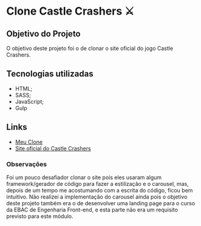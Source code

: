 # Clone Castle Crashers ⚔️

## Objetivo do Projeto

O objetivo deste projeto foi o de clonar o site oficial do jogo Castle Crashers. 

## Tecnologias utilizadas 

- HTML;
- SASS;
- JavaScript;
- Gulp

## Links

- [Meu Clone](https://clone-castle-crashers.vercel.app)
- [Site oficial do Castle Crashers](https://www.castlecrashers.com)


### Observações

Foi um pouco desafiador clonar o site pois eles usaram algum framework/gerador de código para fazer a estilização e o carousel, mas, depois de um tempo me acostumando com a escrita do código, ficou bem intuitivo. 
Não realizei a implementação do carousel ainda pois o objetivo deste projeto também era o de desenvolver uma landing page para o curso da EBAC de Engenharia Front-end, e esta parte não era um requisito previsto para este módulo.


